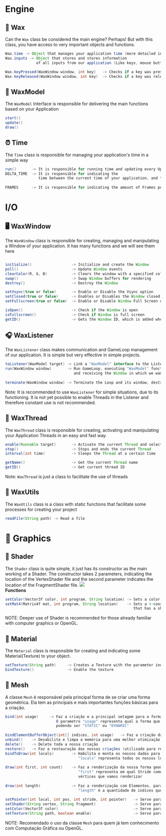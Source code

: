 # Engine
## 🔅 Wax
Can the `Wax` class be considered the main engine? Perhaps! But with this class, you have access to very important objects and functions.
```java
Wax.time -> Object that manages your application time (more detailed information in the explanation of the Time class)
Wax.inputs -> Object that stores and stores information
              of all inputs from our application (Like keys, mouse buttons, etc.)

Wax.keyPressed(WaxWindow window, int key)   -> Checks if a key was pressed in the chosen Window
Wax.keyReleased(WaxWindow window, int key)  -> Checks if a key was released in the chosen Window
```
## 🧷 WaxModel
The `WaxModel` Interface is responsible for delivering the main functions based on your Application
```java
start()
update()
draw()
```

## ⏰ Time
The `Time` class is responsible for managing your application's time in a simple way
```java
run()       -> It is responsible for running time and updating every Update of your application
DELTA_TIME  -> It is responsible for indicating the 
               time between the current time of your application, and the elapsed time
              
FRAMES      -> It is responsible for indicating the amount of Frames per second of your application(FPS)
```

# I/O
## 🖥️ WaxWindow
The `WaxWindow` class is responsible for creating, managing and manipulating a Window of your application. It has many functions and we will see them here
```java

initialize()                  -> Initialize and create the Window
poll()                        -> Update Window events
clearColor(R, G, B)           -> Clears the window with a specified color in RGB
swap()                        -> Swap Window buffers for rendering
destroy()                     -> Destroy the Window

setVsync(true or false)       -> Enable or Disable the Vsync option
setClosed(true or false)      -> Enables or Disables the Window closed and open state
setFullscreen(true or false)  -> Enable or Disable Window Full Screen option

isOpen()                      -> Check if the Window is open
isFullscreen()                -> Check if Window is full screen
getID()                       -> Gets the Window ID, which is added when created.

```

## 🎧 WaxListener
The `WaxListener` class makes communication and GameLoop management of our application. It is simple but very effective in simple projects.
```java
toListener(WaxModel target) -> Link a "WaxModel" interface to the Listener
run(WaxWindow window)       -> Run GameLoop, executing "WaxModel" functions
                               and receiving the Window in which we want to run the Loop as a parameter
                                   
terminate(WaxWindow window) -> Terminate the Loop and its window, destroying it
```
Note: It is recommended to use `WaxListener` for simple situations, due to its functioning. It is not yet possible to enable Threads in the Listener and therefore constant use is not recommended.

## 📼 WaxThread
The `WaxThread` class is responsible for creating, activating and manipulating your Application Threads in an easy and fast way.
```java
enable(Runnable target)       -> Activate the current Thread and select the "run" function of the "Runnable" interface
stop()                        -> Stops and ends the current Thread
interval(int time)            -> Sleeps the Thread at a certain time

getName()                     -> Get the current Thread name
getID()                       -> Get current thread ID
```
Note: `WaxThread` is just a class to facilitate the use of threads

## 📜 WaxUtils
The `WaxUtils` class is a class with static functions that facilitate some processes for creating your project
```java
readFile(String path) -> Read a file
```

# 🌟 Graphics
## 🚨 Shader
The `Shader` class is quite simple, it just has its constructor as the main working of a Shader. The constructor takes 2 parameters, indicating the location of the VertexShader file and the second parameter indicates the location of the FragmentShader file.
<img src="https://learnopengl.com/img/getting-started/pipeline.png">
<br/>
**Functions**
```java
setColor(Vector3f color, int program, String location) -> Sets a color to some object that has a Shader
setMat4(Matrix4f mat, int program, String location)    -> Sets a 4-coordinate matrix to an object
                                                          that has a shader
```
NOTE: Deeper use of Shader is recommended for those already familiar with computer graphics or OpenGL.

## 🔦 Material
The `Material` class is responsible for creating and indicating some Material(Texture) to your object.
```java
setTexture(String path)     -> Creates a Texture with the parameter indicating the location of the Image
bindTexture()               -> Enable the texture
```
## 📐 Mesh
A classe `Mesh` é responsável pela principal forma de se criar uma forma geométrica. Ela tem as principais e mais importantes funções básicas para a criação.
```java
bind(int usage)     -> Faz a criação e a principal setagem para a forma geométrica.
                       O parametro "usage" representa qual a forma que queremos que a nossa forma funcione,
                       podendo ser "STATIC" ou "DYNAMIC"
                       
bindElementBufferObject(int[] indices, int usage)   -> Faz a criação da EBO (ElementBufferObject)
unbind()    -> Desabilita e limpa a memória para uma melhor otimização
delete()    -> Delete toda a nossa criação
restore()   -> Faz a restauração das nossas criações (utilizado para restauramos e renderizamos em seguida)
bindToDraw(int locals)        -> Habilita e monta os nossos dados para renderizamos.
                                 "locals" representa todos os nossos locais que atribuimos
                                 
draw(int first, int count)    -> Faz a renderização da nossa forma geométrica.
                                 "first" representa em qual Stride começaremos, e "count" a quantidade de 
                                 vértices que vamos renderizar
                                 
draw(int length)              -> Faz a renderização com Elementos, para caso nós tivermos a EBO ligada
                                 "length" é a quantidade de indices que renderizaremos
 
setPointer(int local, int pos, int stride, int pointer)   -> Serve para atribuir e ligar um ponteiro para a VAO
setShader(String vertex, String fragment)                 -> Serve para você criar uma Shader
setColor(Vector3f color)                                  -> Serve para você setar uma Cor
setTexture(String path, boolean enable)                   -> Serve para você setar uma textura
```
NOTE: Recomendado o uso da classe `Mesh` para quem já tem conhecimento com Computação Gráfica ou OpenGL.

